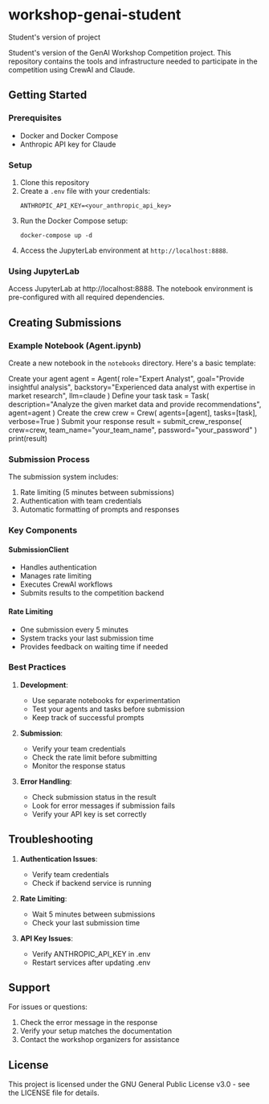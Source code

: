 # workshop-genai-student
Student's version of project

Student's version of the GenAI Workshop Competition project. This repository contains the tools and infrastructure needed to participate in the competition using CrewAI and Claude.

## Getting Started

### Prerequisites
- Docker and Docker Compose
- Anthropic API key for Claude

### Setup

1. Clone this repository
2. Create a `.env` file with your credentials:
    ```
    ANTHROPIC_API_KEY=<your_anthropic_api_key>
    ```
3. Run the Docker Compose setup:
    ```
    docker-compose up -d
    ```
4. Access the JupyterLab environment at `http://localhost:8888`.

### Using JupyterLab

Access JupyterLab at http://localhost:8888. The notebook environment is pre-configured with all required dependencies.

## Creating Submissions

### Example Notebook (Agent.ipynb)

Create a new notebook in the `notebooks` directory. Here's a basic template:

Create your agent
agent = Agent(
role="Expert Analyst",
goal="Provide insightful analysis",
backstory="Experienced data analyst with expertise in market research",
llm=claude
)
Define your task
task = Task(
description="Analyze the given market data and provide recommendations",
agent=agent
)
Create the crew
crew = Crew(
agents=[agent],
tasks=[task],
verbose=True
)
Submit your response
result = submit_crew_response(
crew=crew,
team_name="your_team_name",
password="your_password"
)
print(result)




### Submission Process

The submission system includes:
1. Rate limiting (5 minutes between submissions)
2. Authentication with team credentials
3. Automatic formatting of prompts and responses

### Key Components

#### SubmissionClient
- Handles authentication
- Manages rate limiting
- Executes CrewAI workflows
- Submits results to the competition backend

#### Rate Limiting
- One submission every 5 minutes
- System tracks your last submission time
- Provides feedback on waiting time if needed

### Best Practices

1. **Development**:
   - Use separate notebooks for experimentation
   - Test your agents and tasks before submission
   - Keep track of successful prompts

2. **Submission**:
   - Verify your team credentials
   - Check the rate limit before submitting
   - Monitor the response status

3. **Error Handling**:
   - Check submission status in the result
   - Look for error messages if submission fails
   - Verify your API key is set correctly




## Troubleshooting

1. **Authentication Issues**:
   - Verify team credentials
   - Check if backend service is running

2. **Rate Limiting**:
   - Wait 5 minutes between submissions
   - Check your last submission time

3. **API Key Issues**:
   - Verify ANTHROPIC_API_KEY in .env
   - Restart services after updating .env

## Support

For issues or questions:
1. Check the error message in the response
2. Verify your setup matches the documentation
3. Contact the workshop organizers for assistance

## License

This project is licensed under the GNU General Public License v3.0 - see the LICENSE file for details.

